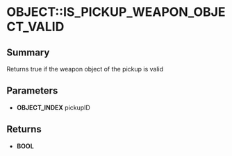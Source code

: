 # OBJECT::IS_PICKUP_WEAPON_OBJECT_VALID

## Summary
Returns true if the weapon object of the pickup is valid

## Parameters
* **OBJECT_INDEX** pickupID

## Returns
* **BOOL**